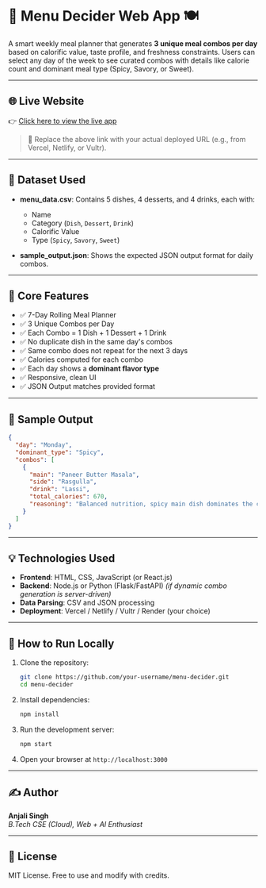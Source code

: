 
# 🧠 Menu Decider Web App 🍽️

A smart weekly meal planner that generates **3 unique meal combos per day** based on calorific value, taste profile, and freshness constraints. Users can select any day of the week to see curated combos with details like calorie count and dominant meal type (Spicy, Savory, or Sweet).

---

## 🌐 Live Website

👉 [Click here to view the live app](https://stellar-fudge-38b36b.netlify.app/)

> 🔁 Replace the above link with your actual deployed URL (e.g., from Vercel, Netlify, or Vultr).

---

## 📁 Dataset Used

- **menu_data.csv**: Contains 5 dishes, 4 desserts, and 4 drinks, each with:
  - Name
  - Category (`Dish`, `Dessert`, `Drink`)
  - Calorific Value
  - Type (`Spicy`, `Savory`, `Sweet`)

- **sample_output.json**: Shows the expected JSON output format for daily combos.

---

## 🧠 Core Features

- ✅ 7-Day Rolling Meal Planner
- ✅ 3 Unique Combos per Day
- ✅ Each Combo = 1 Dish + 1 Dessert + 1 Drink
- ✅ No duplicate dish in the same day's combos
- ✅ Same combo does not repeat for the next 3 days
- ✅ Calories computed for each combo
- ✅ Each day shows a **dominant flavor type**
- ✅ Responsive, clean UI
- ✅ JSON Output matches provided format

---

## 🧪 Sample Output

```json
{
  "day": "Monday",
  "dominant_type": "Spicy",
  "combos": [
    {
      "main": "Paneer Butter Masala",
      "side": "Rasgulla",
      "drink": "Lassi",
      "total_calories": 670,
      "reasoning": "Balanced nutrition, spicy main dish dominates the combo"
    }
  ]
}
```

---

## 💡 Technologies Used

* **Frontend**: HTML, CSS, JavaScript (or React.js)
* **Backend**: Node.js or Python (Flask/FastAPI) *(if dynamic combo generation is server-driven)*
* **Data Parsing**: CSV and JSON processing
* **Deployment**: Vercel / Netlify / Vultr / Render (your choice)

---

## 🚀 How to Run Locally

1. Clone the repository:

   ```bash
   git clone https://github.com/your-username/menu-decider.git
   cd menu-decider
   ```

2. Install dependencies:

   ```bash
   npm install
   ```

3. Run the development server:

   ```bash
   npm start
   ```

4. Open your browser at `http://localhost:3000`

---

## ✍️ Author

**Anjali Singh**  
*B.Tech CSE (Cloud), Web + AI Enthusiast*

---

## 📜 License

MIT License. Free to use and modify with credits.
